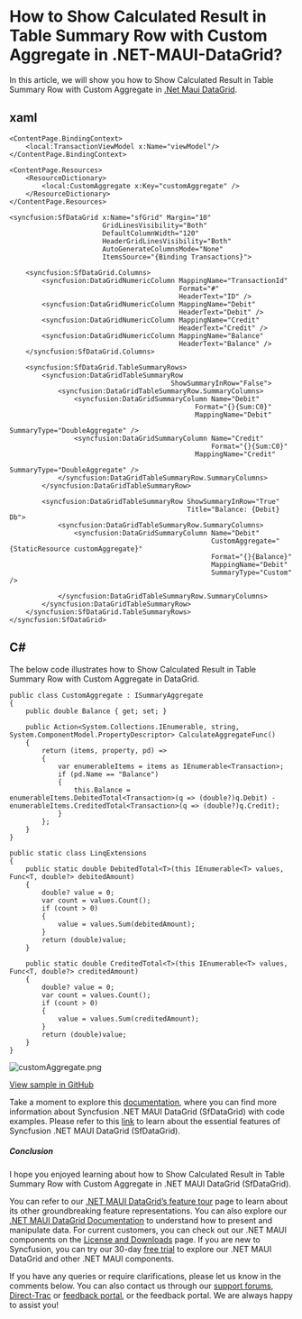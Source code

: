 # How to Show Calculated Result in Table Summary Row with Custom Aggregate in .NET-MAUI-DataGrid?
In this article, we will show you how to Show Calculated Result in Table Summary Row with Custom Aggregate in [.Net Maui DataGrid](https://www.syncfusion.com/maui-controls/maui-datagrid).

## xaml
```
<ContentPage.BindingContext>
    <local:TransactionViewModel x:Name="viewModel"/>
</ContentPage.BindingContext>

<ContentPage.Resources>
    <ResourceDictionary>
        <local:CustomAggregate x:Key="customAggregate" />
    </ResourceDictionary>
</ContentPage.Resources>

<syncfusion:SfDataGrid x:Name="sfGrid" Margin="10"
                       GridLinesVisibility="Both"
                       DefaultColumnWidth="120"
                       HeaderGridLinesVisibility="Both"
                       AutoGenerateColumnsMode="None"
                       ItemsSource="{Binding Transactions}">

    <syncfusion:SfDataGrid.Columns>
        <syncfusion:DataGridNumericColumn MappingName="TransactionId"
                                          Format="#"
                                          HeaderText="ID" />
        <syncfusion:DataGridNumericColumn MappingName="Debit"
                                          HeaderText="Debit" />
        <syncfusion:DataGridNumericColumn MappingName="Credit"
                                          HeaderText="Credit" />
        <syncfusion:DataGridNumericColumn MappingName="Balance"
                                          HeaderText="Balance" />
    </syncfusion:SfDataGrid.Columns>

    <syncfusion:SfDataGrid.TableSummaryRows>
        <syncfusion:DataGridTableSummaryRow 
                                        ShowSummaryInRow="False">
            <syncfusion:DataGridTableSummaryRow.SummaryColumns>
                <syncfusion:DataGridSummaryColumn Name="Debit"
                                              Format="{}{Sum:C0}"
                                              MappingName="Debit"
                                              SummaryType="DoubleAggregate" />
                <syncfusion:DataGridSummaryColumn Name="Credit"
                                                  Format="{}{Sum:C0}"
                                              MappingName="Credit"
                                                  SummaryType="DoubleAggregate" />
            </syncfusion:DataGridTableSummaryRow.SummaryColumns>
        </syncfusion:DataGridTableSummaryRow>
        
        <syncfusion:DataGridTableSummaryRow ShowSummaryInRow="True"
                                            Title="Balance: {Debit} Db">
            <syncfusion:DataGridTableSummaryRow.SummaryColumns>
                <syncfusion:DataGridSummaryColumn Name="Debit"
                                                  CustomAggregate="{StaticResource customAggregate}"
                                                  Format="{}{Balance}"
                                                  MappingName="Debit"
                                                  SummaryType="Custom" />

            </syncfusion:DataGridTableSummaryRow.SummaryColumns>
        </syncfusion:DataGridTableSummaryRow>
    </syncfusion:SfDataGrid.TableSummaryRows>
</syncfusion:SfDataGrid>
```

## C#
The below code illustrates how to Show Calculated Result in Table Summary Row with Custom Aggregate in DataGrid.
```
public class CustomAggregate : ISummaryAggregate
{
    public double Balance { get; set; }

    public Action<System.Collections.IEnumerable, string, System.ComponentModel.PropertyDescriptor> CalculateAggregateFunc()
    {
        return (items, property, pd) =>
        {
            var enumerableItems = items as IEnumerable<Transaction>;
            if (pd.Name == "Balance")
            {
                this.Balance = enumerableItems.DebitedTotal<Transaction>(q => (double?)q.Debit) - enumerableItems.CreditedTotal<Transaction>(q => (double?)q.Credit);
            }
        };
    }
}

public static class LinqExtensions
{
    public static double DebitedTotal<T>(this IEnumerable<T> values, Func<T, double?> debitedAmount)
    {
        double? value = 0;
        var count = values.Count();
        if (count > 0)
        {
            value = values.Sum(debitedAmount);
        }
        return (double)value;
    }

    public static double CreditedTotal<T>(this IEnumerable<T> values, Func<T, double?> creditedAmount)
    {
        double? value = 0;
        var count = values.Count();
        if (count > 0)
        {
            value = values.Sum(creditedAmount);
        }
        return (double)value;
    }
}
```

 ![customAggregate.png](https://support.syncfusion.com/kb/agent/attachment/inline?token=eyJhbGciOiJodHRwOi8vd3d3LnczLm9yZy8yMDAxLzA0L3htbGRzaWctbW9yZSNobWFjLXNoYTI1NiIsInR5cCI6IkpXVCJ9.eyJpZCI6IjI3OTM1Iiwib3JnaWQiOiIzIiwiaXNzIjoic3VwcG9ydC5zeW5jZnVzaW9uLmNvbSJ9.s5LhAQIq5Lugbb7zy32lq7a3-Sc08o3uAMukA4ug7qw)

[View sample in GitHub](https://github.com/SyncfusionExamples/How-to-Show-Calculated-Result-in-Table-Summary-Row-with-Custom-Aggregate-in-.NET-MAUI-DataGrid)

Take a moment to explore this [documentation](https://help.syncfusion.com/maui/datagrid/overview), where you can find more information about Syncfusion .NET MAUI DataGrid (SfDataGrid) with code examples. Please refer to this [link](https://www.syncfusion.com/maui-controls/maui-datagrid) to learn about the essential features of Syncfusion .NET MAUI DataGrid (SfDataGrid).
 
##### Conclusion
 
I hope you enjoyed learning about how to Show Calculated Result in Table Summary Row with Custom Aggregate in .NET MAUI DataGrid (SfDataGrid).
 
You can refer to our [.NET MAUI DataGrid’s feature tour](https://www.syncfusion.com/maui-controls/maui-datagrid) page to learn about its other groundbreaking feature representations. You can also explore our [.NET MAUI DataGrid Documentation](https://help.syncfusion.com/maui/datagrid/getting-started) to understand how to present and manipulate data. 
For current customers, you can check out our .NET MAUI components on the [License and Downloads](https://www.syncfusion.com/sales/teamlicense) page. If you are new to Syncfusion, you can try our 30-day [free trial](https://www.syncfusion.com/downloads/maui) to explore our .NET MAUI DataGrid and other .NET MAUI components.
 
If you have any queries or require clarifications, please let us know in the comments below. You can also contact us through our [support forums](https://www.syncfusion.com/forums), [Direct-Trac](https://support.syncfusion.com/create) or [feedback portal](https://www.syncfusion.com/feedback/maui?control=sfdatagrid), or the feedback portal. We are always happy to assist you!